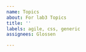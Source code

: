 ```yaml
---
name: Topics
about: For lab3 Topics
title: ''
labels: agile, css, generic
assignees: Glossen

---
```



